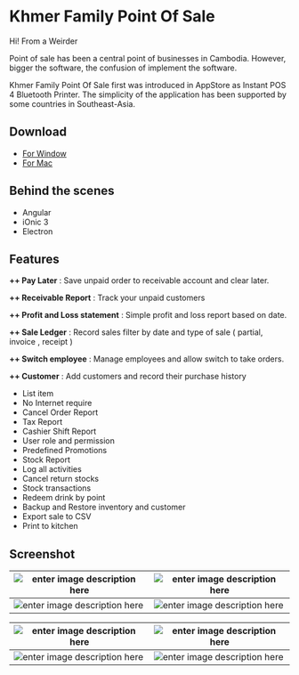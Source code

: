 ﻿# Khmer Family Point Of Sale

Hi! From a Weirder

Point of sale has been a central point of businesses in Cambodia. However, bigger the software, the confusion of implement the software. 

Khmer Family Point Of Sale first was introduced in AppStore as Instant POS 4 Bluetooth Printer. The simplicity of the application has been supported by some countries in Southeast-Asia. 

## Download
- [For Window](https://firebasestorage.googleapis.com/v0/b/hubgit-cea1c.appspot.com/o/Khmer-Family-POS.zip?alt=media&token=222c1d87-1a3d-4235-a95e-1a40814ab33a) 
- [For Mac](https://app.box.com/s/1fc7su3evrcx2navju7ijqj8nlwzsfvk) 
## Behind the scenes 

- Angular
- iOnic 3
- Electron

## Features


**++ Pay Later** : Save unpaid order to receivable account and clear later.

**++ Receivable Report** : Track your unpaid customers

**++ Profit and Loss statement** : Simple profit and loss report based on date.

**++ Sale Ledger** : Record sales filter by date and type of sale ( partial, invoice , receipt )

**++ Switch employee** : Manage employees and allow switch to take orders.

**++ Customer** : Add customers and record their purchase history

 - List item
 - No Internet require
 - Cancel Order Report
 - Tax Report
 - Cashier Shift Report
 - User role and permission
 - Predefined Promotions
 - Stock Report
 - Log all activities
 - Cancel return stocks
 - Stock transactions
 - Redeem drink by point
 - Backup and Restore inventory and customer
 - Export sale to CSV
 - Print to kitchen

## Screenshot
|  ![enter image description here](https://scontent.fpnh5-3.fna.fbcdn.net/v/t1.6435-9/174309702_1627254887460401_6592934612164340954_n.jpg?_nc_cat=106&ccb=1-3&_nc_sid=730e14&_nc_eui2=AeE-b4Us-ZP9_VDQoA37yzfEqtgzE_h18LWq2DMT-HXwte_hNo5BXaOLl1MmCOlF_3_OoQUKR1oAx8vmsDhVdPBk&_nc_ohc=9SpFAMMaepwAX-t3Muv&_nc_ht=scontent.fpnh5-3.fna&oh=7dadb5272803418096455ee1b05467e8&oe=609DFDBE)| ![enter image description here](https://scontent.fpnh5-2.fna.fbcdn.net/v/t1.6435-9/172980434_1627254927460397_3233970397982420930_n.jpg?_nc_cat=107&ccb=1-3&_nc_sid=730e14&_nc_eui2=AeH0bd0HRKFULMzopCnvIZcWTYCYkRMGuMVNgJiREwa4xdBmz41hiAGvaLvBf4lvi25L2ASv_ehF20zHjm5F5QF1&_nc_ohc=MobUrSaLnqUAX8WdL8J&_nc_ht=scontent.fpnh5-2.fna&oh=3fffdf3d71f72fcfe958e50ad6798a92&oe=609D28E4) |
|--|--|
| ![enter image description here](https://scontent.fpnh5-2.fna.fbcdn.net/v/t1.6435-9/173312624_1627254870793736_1787571263628278141_n.jpg?_nc_cat=109&ccb=1-3&_nc_sid=730e14&_nc_eui2=AeHVUFzQ67qKY2Y4ZSSEy8Zqk6G1Zti3-s-TobVm2Lf6zxek2y6McvZv4Pz2D6Po1222lWd5JeKmrRsXlVcmnzXx&_nc_ohc=ch7ciAzSqWQAX-gNjrc&_nc_oc=AQnN46MADumC5ry6jdK2uKFOqy_2CeQUSOA8kQN_YGqNXLckVclpH83CNacVU4Nzipc&_nc_ht=scontent.fpnh5-2.fna&oh=ffc35a2ee6089217a7807a41354c8e8c&oe=609CB5C9) | ![enter image description here](https://scontent.fpnh5-4.fna.fbcdn.net/v/t1.6435-9/172299181_1627254787460411_8280103702019066167_n.jpg?_nc_cat=101&ccb=1-3&_nc_sid=730e14&_nc_eui2=AeHxHbBdEk3hian8NqlDSHc0TwYDssOMZ6hPBgOyw4xnqFNyQSU5xNPRYFXf7zuUsRwqoNJuV81iaTtJb6qtkFlN&_nc_ohc=A6Nu2EXwnAoAX_aR0CE&_nc_ht=scontent.fpnh5-4.fna&oh=1de1f93122a9648d2f55f0b2c58717e3&oe=609E2BE0) |

|  ![enter image description here](https://scontent.fpnh5-3.fna.fbcdn.net/v/t1.6435-9/173170099_1627254840793739_4144538931402331588_n.jpg?_nc_cat=108&ccb=1-3&_nc_sid=730e14&_nc_eui2=AeEvSiC4sG_M-XdqLfujDqdiArIg8obtR5ECsiDyhu1HkWtLaDJZVVOBkW03_iumh4le3t-2E2yQxHe7xHQEiLDV&_nc_ohc=1N6Fi4isrwYAX-xsLJ3&_nc_ht=scontent.fpnh5-3.fna&oh=de2a67f9e472fc6e5b5be179ec1fca93&oe=609EF1A2)|![enter image description here](https://scontent.fpnh5-2.fna.fbcdn.net/v/t1.6435-9/174641254_1627254797460410_7852461022433922670_n.jpg?_nc_cat=102&ccb=1-3&_nc_sid=730e14&_nc_eui2=AeFt_aINGWxepF3kQf2JAK3xxi1Oiu2kx17GLU6K7aTHXvVmidWkTcatv7l0i0K9es6s1Hfte0UM6VXQj4NIcgRb&_nc_ohc=uwivXRZk8W0AX_ka4yw&_nc_ht=scontent.fpnh5-2.fna&oh=6c552fd4379f297147ef7c9d20fc59e2&oe=609FEDD7)|
|--|--|
| ![enter image description here](https://scontent.fpnh5-4.fna.fbcdn.net/v/t1.6435-9/174283195_1627254710793752_5160779982283941534_n.jpg?_nc_cat=101&ccb=1-3&_nc_sid=730e14&_nc_eui2=AeHTPgWcvJ_VI6TFnGp_NwBAV6C-3x918hVXoL7fH3XyFYwW1bwiD3GzqFkEe_NzhWXcvsM1Q2vhYweavI81WOLQ&_nc_ohc=bYGRzTY1fB0AX-9Zpi_&_nc_ht=scontent.fpnh5-4.fna&oh=69a1fd9e991e97a88a05dc949179945e&oe=609DB676) | ![enter image description here](https://scontent.fpnh5-3.fna.fbcdn.net/v/t1.6435-9/174191871_1627254717460418_4909825810261398053_n.jpg?_nc_cat=106&ccb=1-3&_nc_sid=730e14&_nc_eui2=AeEivEWMdL2AY8L1uVXlcBDhV8Vwhyd4nMZXxXCHJ3icxgEbZBpGaXFxlZNnLiBeVqk_zVm2z8Si8SDS4D3HapvU&_nc_ohc=UpM1cK05rJsAX-XpEtA&_nc_ht=scontent.fpnh5-3.fna&oh=8e422fd6aa7ac253592d39bce8f93a11&oe=609F7F69) |





